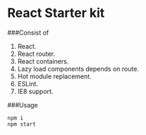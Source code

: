 # React Starter kit

###Consist of
 1. React.
 2. React router.
 3. React containers.
 4. Lazy load components depends on route.
 5. Hot module replacement.
 6. ESLint.
 7. IE8 support.

###Usage

    npm i
    npm start
